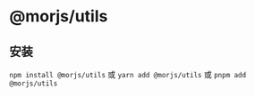 # @morjs/utils

## 安装

`npm install @morjs/utils`
或
`yarn add @morjs/utils`
或
`pnpm add @morjs/utils`
